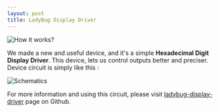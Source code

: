 ```yaml
---
layout: post
title: LadyBug Display Driver
---
```

![How it works?](https://github.com/prp-e/ladybug-display-driver/raw/master/Animation.gif)

We made a new and useful device, and it's a simple __Hexadecimal Digit Display Driver__. This device, lets us control outputs better and preciser. 
Device circuit is simply like this :

![Schematics](https://github.com/prp-e/ladybug-display-driver/raw/master/LadyBugSevenSegmentDriver.png)

For more information and using this circuit, please visit [ladybug-display-driver](http://github.com/prp-e/ladybug-display-driver) page on Github. 
